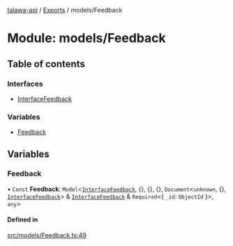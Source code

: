 [talawa-api](../README.md) / [Exports](../modules.md) / models/Feedback

# Module: models/Feedback

## Table of contents

### Interfaces

- [InterfaceFeedback](../interfaces/models_Feedback.InterfaceFeedback.md)

### Variables

- [Feedback](models_Feedback.md#feedback)

## Variables

### Feedback

• `Const` **Feedback**: `Model`\<[`InterfaceFeedback`](../interfaces/models_Feedback.InterfaceFeedback.md), \{\}, \{\}, \{\}, `Document`\<`unknown`, \{\}, [`InterfaceFeedback`](../interfaces/models_Feedback.InterfaceFeedback.md)\> & [`InterfaceFeedback`](../interfaces/models_Feedback.InterfaceFeedback.md) & `Required`\<\{ `_id`: `ObjectId`  \}\>, `any`\>

#### Defined in

[src/models/Feedback.ts:49](https://github.com/PalisadoesFoundation/talawa-api/blob/e5f7a9d/src/models/Feedback.ts#L49)
